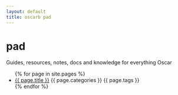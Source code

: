 ```yaml
---
layout: default
title: oscarb pad
---
```


# pad
Guides, resources, notes, docs and knowledge for everything Oscar

<ul>
{% for page in site.pages %}
<li><a href="{{ page.url }}">{{ page.title }}</a> {{ page.categories }} {{ page.tags }}
</li>
{% endfor %}
</ul>
